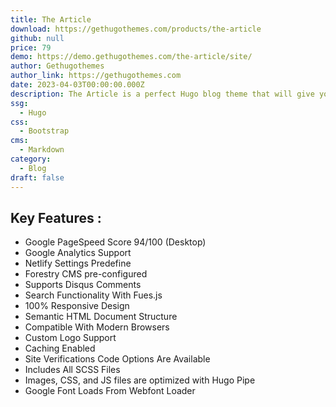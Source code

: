 ```yaml
---
title: The Article
download: https://gethugothemes.com/products/the-article
github: null
price: 79
demo: https://demo.gethugothemes.com/the-article/site/
author: Gethugothemes
author_link: https://gethugothemes.com
date: 2023-04-03T00:00:00.000Z
description: The Article is a perfect Hugo blog theme that will give you a unique personal blogging experience.
ssg:
  - Hugo
css:
  - Bootstrap
cms:
  - Markdown
category:
  - Blog
draft: false
---
```



## Key Features :

- Google PageSpeed Score 94/100 (Desktop)
- Google Analytics Support
- Netlify Settings Predefine
- Forestry CMS pre-configured
- Supports Disqus Comments
- Search Functionality With Fues.js
- 100% Responsive Design
- Semantic HTML Document Structure
- Compatible With Modern Browsers
- Custom Logo Support
- Caching Enabled
- Site Verifications Code Options Are Available
- Includes All SCSS Files
- Images, CSS, and JS files are optimized with Hugo Pipe
- Google Font Loads From Webfont Loader
